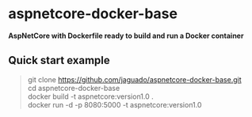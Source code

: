 # aspnetcore-docker-base #
**AspNetCore with Dockerfile ready to build and run a Docker container**

## Quick start example ##

> git clone https://github.com/jaguado/aspnetcore-docker-base.git  
> cd aspnetcore-docker-base  
> docker build -t aspnetcore:version1.0 .  
> docker run -d -p 8080:5000 -t aspnetcore:version1.0  


